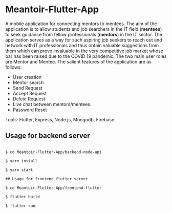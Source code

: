 # Meantoir-Flutter-App
A mobile application for connecting mentors to mentees. The aim of the application is to allow students and job searchers in the IT field (**mentees**) to seek guidance from fellow professionals (**mentors**) in the IT sector. The application serves as a way for such aspiring job seekers to reach out and network with IT professionals and thus obtain valuable suggestions from them which can prove invaluable in the very competitive job market whose bar has been raised due to the COVID 19 pandemic. The two main user roles are Mentor and Mentee. The salient features of the application are as follows:

- User creation
- Mentor search
- Send Request
- Accept Request
- Delete Request
- Live chat between mentors/mentees.
- Password Reset

Tools: Flutter, Express, Node.js, Mongodb, Firebase.

## Usage for backend server

```$ git clone https://github.com/manojkumar95/Meantoir-Flutter-App.git

$ cd Meantoir-Flutter-App/backend-node-api

$ yarn install

$ yarn start

## Usage for frontend flutter server

$ cd Meantoir-Flutter-App/frontend-flutter

$ flutter build

$ flutter run

